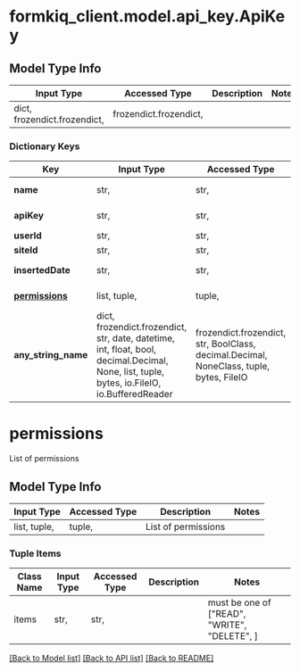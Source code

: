 # formkiq_client.model.api_key.ApiKey

## Model Type Info
Input Type | Accessed Type | Description | Notes
------------ | ------------- | ------------- | -------------
dict, frozendict.frozendict,  | frozendict.frozendict,  |  | 

### Dictionary Keys
Key | Input Type | Accessed Type | Description | Notes
------------ | ------------- | ------------- | ------------- | -------------
**name** | str,  | str,  | Name of API Key | [optional] 
**apiKey** | str,  | str,  | API Key value | [optional] 
**userId** | str,  | str,  |  | [optional] 
**siteId** | str,  | str,  |  | [optional] 
**insertedDate** | str,  | str,  | Inserted Timestamp | [optional] 
**[permissions](#permissions)** | list, tuple,  | tuple,  | List of permissions | [optional] 
**any_string_name** | dict, frozendict.frozendict, str, date, datetime, int, float, bool, decimal.Decimal, None, list, tuple, bytes, io.FileIO, io.BufferedReader | frozendict.frozendict, str, BoolClass, decimal.Decimal, NoneClass, tuple, bytes, FileIO | any string name can be used but the value must be the correct type | [optional]

# permissions

List of permissions

## Model Type Info
Input Type | Accessed Type | Description | Notes
------------ | ------------- | ------------- | -------------
list, tuple,  | tuple,  | List of permissions | 

### Tuple Items
Class Name | Input Type | Accessed Type | Description | Notes
------------- | ------------- | ------------- | ------------- | -------------
items | str,  | str,  |  | must be one of ["READ", "WRITE", "DELETE", ] 

[[Back to Model list]](../../README.md#documentation-for-models) [[Back to API list]](../../README.md#documentation-for-api-endpoints) [[Back to README]](../../README.md)

